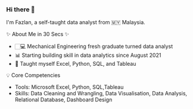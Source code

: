 ### Hi there 👋

<!--
**fazlanharun/fazlanharun** is a ✨ _special_ ✨ repository because its `README.md` (this file) appears on your GitHub profile.

Here are some ideas to get you started:

- 🔭 I’m currently working on ...
- 🌱 I’m currently learning ...
- 👯 I’m looking to collaborate on ...
- 🤔 I’m looking for help with ...
- 💬 Ask me about ...
- 📫 How to reach me: ...
- 😄 Pronouns: ...
- ⚡ Fun fact: ...
-->
I'm Fazlan, a self-taught data analyst from 🇲🇾 Malaysia.

✨ About Me in 30 Secs ✨
-   🏻‍💻 Mechanical Engineering fresh graduate turned data analyst
- 📊 Starting building skill in data analytics since August 2021 
- 📝 Taught myself Excel, Python, SQL, and Tableau

 💡 Core Competencies
- Tools: Microsoft Excel, Python,  SQL,Tableau
- Skills: Data Cleaning and Wrangling, Data Visualisation, Data Analysis, Relational Database, Dashboard Design

